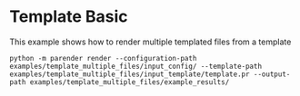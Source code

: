 # Template Basic

This example shows how to render multiple templated files from a template

`python -m parender render --configuration-path examples/template_multiple_files/input_config/ --template-path examples/template_multiple_files/input_template/template.pr --output-path examples/template_multiple_files/example_results/`
